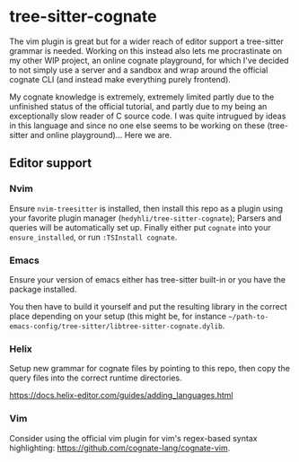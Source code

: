 # tree-sitter-cognate

The vim plugin is great but for a wider reach of editor support a tree-sitter
grammar is needed. Working on this instead also lets me procrastinate on my
other WIP project, an online cognate playground, for which I've decided to not
simply use a server and a sandbox and wrap around the official cognate CLI (and
instead make everything purely frontend).

My cognate knowledge is extremely, extremely limited partly due to the
unfinished status of the official tutorial, and partly due to my being an
exceptionally slow reader of C source code. I was quite intrugued by ideas in
this language and since no one else seems to be working on these (tree-sitter
and online playground)... Here we are.

## Editor support

### Nvim

Ensure `nvim-treesitter` is installed, then install this repo as a plugin using
your favorite plugin manager (`hedyhli/tree-sitter-cognate`); Parsers and
queries will be automatically set up. Finally either put `cognate` into your
`ensure_installed`, or run `:TSInstall cognate`.

### Emacs

Ensure your version of emacs either has tree-sitter built-in or you have the
package installed.

You then have to build it yourself and put the resulting library in the correct
place depending on your setup (this might be, for instance
`~/path-to-emacs-config/tree-sitter/libtree-sitter-cognate.dylib`.

### Helix

Setup new grammar for cognate files by pointing to this repo, then copy the
query files into the correct runtime directories.

<https://docs.helix-editor.com/guides/adding_languages.html>

### Vim

Consider using the official vim plugin for vim's regex-based syntax
highlighting: <https://github.com/cognate-lang/cognate-vim>.
